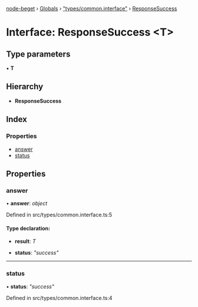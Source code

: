 [node-beget](../README.md) › [Globals](../globals.md) › ["types/common.interface"](../modules/_types_common_interface_.md) › [ResponseSuccess](_types_common_interface_.responsesuccess.md)

# Interface: ResponseSuccess <**T**>

## Type parameters

▪ **T**

## Hierarchy

* **ResponseSuccess**

## Index

### Properties

* [answer](_types_common_interface_.responsesuccess.md#answer)
* [status](_types_common_interface_.responsesuccess.md#status)

## Properties

###  answer

• **answer**: *object*

Defined in src/types/common.interface.ts:5

#### Type declaration:

* **result**: *T*

* **status**: *"success"*

___

###  status

• **status**: *"success"*

Defined in src/types/common.interface.ts:4
